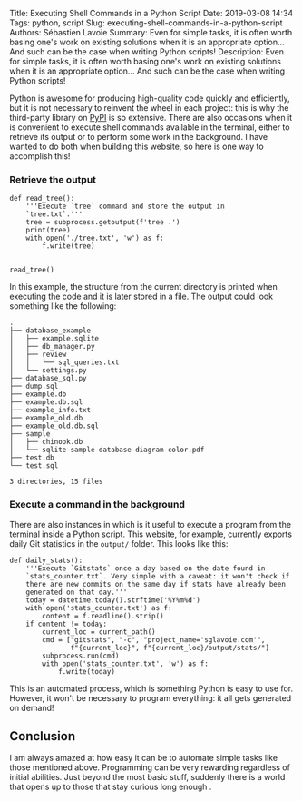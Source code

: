Title: Executing Shell Commands in a Python Script
Date: 2019-03-08 14:34
Tags: python, script
Slug: executing-shell-commands-in-a-python-script
Authors: Sébastien Lavoie
Summary: Even for simple tasks, it is often worth basing one's work on existing solutions when it is an appropriate option... And such can be the case when writing Python scripts!
Description: Even for simple tasks, it is often worth basing one's work on existing solutions when it is an appropriate option... And such can be the case when writing Python scripts!

Python is awesome for producing high-quality code quickly
and efficiently, but it is not necessary to reinvent the
wheel in each project: this is why the third-party library on
[PyPI](https://pypi.org/) is so extensive. There are also occasions when
it is convenient to execute shell commands available in the terminal,
either to retrieve its output or to perform some work in the background.
I have wanted to do both when building this website, so here is one way
to accomplish this!


### Retrieve the output

~~~~{.python}
def read_tree():
    '''Execute `tree` command and store the output in
    `tree.txt`.'''
    tree = subprocess.getoutput(f'tree .')
    print(tree)
    with open('./tree.txt', 'w') as f:
        f.write(tree)


read_tree()
~~~~

In this example, the structure from the current directory is printed
when executing the code and it is later stored in a file. The output
could look something like the following:

~~~~{.txt}
.
├── database_example
│   ├── example.sqlite
│   ├── db_manager.py
│   ├── review
│   │   └── sql_queries.txt
│   └── settings.py
├── database_sql.py
├── dump.sql
├── example.db
├── example.db.sql
├── example_info.txt
├── example_old.db
├── example_old.db.sql
├── sample
│   ├── chinook.db
│   └── sqlite-sample-database-diagram-color.pdf
├── test.db
└── test.sql

3 directories, 15 files
~~~~



### Execute a command in the background

There are also instances in which is it useful to execute a program
from the terminal inside a Python script. This website, for example,
currently exports daily Git statistics in the `output/` folder. This
looks like this:

~~~~{.python}
def daily_stats():
    '''Execute `Gitstats` once a day based on the date found in
    `stats_counter.txt`. Very simple with a caveat: it won't check if
    there are new commits on the same day if stats have already been
    generated on that day.'''
    today = datetime.today().strftime('%Y%m%d')
    with open('stats_counter.txt') as f:
        content = f.readline().strip()
    if content != today:
        current_loc = current_path()
        cmd = ["gitstats", "-c", "project_name='sglavoie.com'",
               f"{current_loc}", f"{current_loc}/output/stats/"]
        subprocess.run(cmd)
        with open('stats_counter.txt', 'w') as f:
            f.write(today)
~~~~

This is an automated process, which is something Python is easy to use
for. However, it won't be necessary to program everything: it all gets
generated on demand!


## Conclusion

I am always amazed at how easy it can be to automate simple tasks like
those mentioned above. Programming can be very rewarding regardless of
initial abilities. Just beyond the most basic stuff, suddenly there is a
world that opens up to those that stay curious long enough <i class="fas
fa-smile"></i>.
